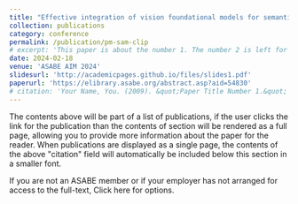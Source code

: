 ```yaml
---
title: "Effective integration of vision foundational models for semantic segmentation to quantify grape foliage powdery mildew infection"
collection: publications
category: conference
permalink: /publication/pm-sam-clip
# excerpt: 'This paper is about the number 1. The number 2 is left for future work.'
date: 2024-02-18
venue: 'ASABE AIM 2024'
slidesurl: 'http://academicpages.github.io/files/slides1.pdf'
paperurl: 'https://elibrary.asabe.org/abstract.asp?aid=54830'
# citation: 'Your Name, You. (2009). &quot;Paper Title Number 1.&quot; <i>Journal 1</i>. 1(1).'
---
```


The contents above will be part of a list of publications, if the user clicks the link for the publication than the contents of section will be rendered as a full page, allowing you to provide more information about the paper for the reader. When publications are displayed as a single page, the contents of the above "citation" field will automatically be included below this section in a smaller font.




If you are not an ASABE member or if your employer has not arranged for access to the full-text, Click here for options.

